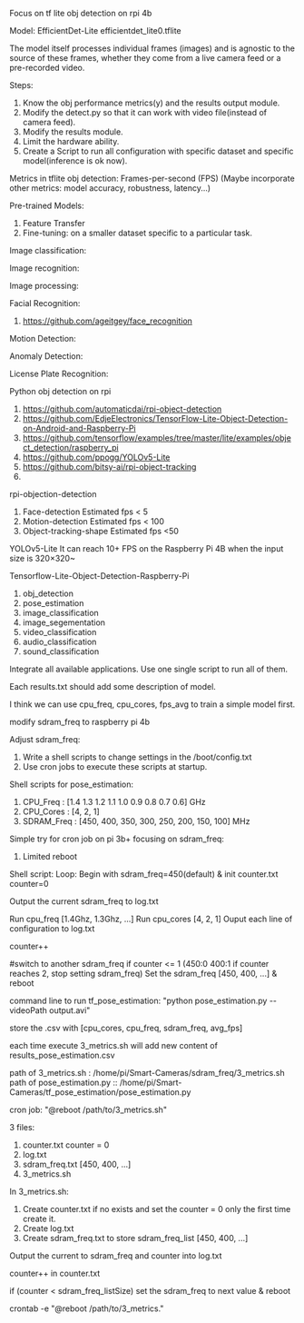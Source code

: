 Focus on tf lite obj detection on rpi 4b

Model:
EfficientDet-Lite 
efficientdet_lite0.tflite 

The model itself processes individual frames (images) and is agnostic to the source of these frames, whether they come from a live camera feed or a pre-recorded video.

Steps:

1. Know the obj performance metrics(y) and the results output module.
2. Modify the detect.py so that it can work with video file(instead of camera feed).
3. Modify the results module.
4. Limit the hardware ability.
5. Create a Script to run all configuration with specific dataset and specific model(inference is ok now). 


Metrics in tflite obj detection: 
Frames-per-second (FPS)
(Maybe incorporate other metrics: model accuracy, robustness, latency...)




Pre-trained Models:
1. Feature Transfer
2. Fine-tuning: on a smaller dataset specific to a particular task.


Image classification:

Image recognition: 

Image processing:



Facial Recognition:
1. https://github.com/ageitgey/face_recognition


Motion Detection:

Anomaly Detection:

License Plate Recognition:






Python obj detection on rpi
1. https://github.com/automaticdai/rpi-object-detection
2. https://github.com/EdjeElectronics/TensorFlow-Lite-Object-Detection-on-Android-and-Raspberry-Pi
3. https://github.com/tensorflow/examples/tree/master/lite/examples/object_detection/raspberry_pi
4. https://github.com/ppogg/YOLOv5-Lite
5. https://github.com/bitsy-ai/rpi-object-tracking
6. 


rpi-objection-detection
1. Face-detection   Estimated fps < 5
2. Motion-detection  Estimated fps < 100
3. Object-tracking-shape Estimated fps <50

YOLOv5-Lite
It can reach 10+ FPS on the Raspberry Pi 4B when the input size is 320×320~




Tensorflow-Lite-Object-Detection-Raspberry-Pi
1. obj_detection
2. pose_estimation
3. image_classification
4. image_segementation
5. video_classification
6. audio_classification
7. sound_classification


Integrate all available applications.
Use one single script to run all of them.

Each results.txt should add some description of model.

I think we can use cpu_freq, cpu_cores, fps_avg to train a simple model first.



modify sdram_freq to raspberry pi 4b




Adjust sdram_freq:
1. Write a shell scripts to change settings in the /boot/config.txt
2. Use cron jobs to execute these scripts at startup.


Shell scripts for pose_estimation:
1. CPU_Freq : [1.4 1.3 1.2 1.1 1.0 0.9 0.8 0.7 0.6] GHz
2. CPU_Cores : [4, 2, 1]
3. SDRAM_Freq : [450, 400, 350, 300, 250, 200, 150, 100] MHz


Simple try for cron job on pi 3b+ focusing on sdram_freq:
1. Limited reboot








Shell script:
Loop:
Begin with sdram_freq=450(default) & init counter.txt counter=0

Output the current sdram_freq to log.txt

Run cpu_freq [1.4Ghz, 1.3Ghz, ...]
    Run cpu_cores [4, 2, 1]
Ouput each line of configuration to log.txt

counter++

#switch to another sdram_freq
if counter <= 1 (450:0 400:1 if counter reaches 2, stop setting sdram_freq)
Set the sdram_freq [450, 400, ...] & reboot

command line to run tf_pose_estimation: "python pose_estimation.py --videoPath output.avi"

store the .csv with [cpu_cores, cpu_freq, sdram_freq, avg_fps]

each time execute 3_metrics.sh will add new content of results_pose_estimation.csv

path of 3_metrics.sh : /home/pi/Smart-Cameras/sdram_freq/3_metrics.sh
path of pose_estimation.py :: /home/pi/Smart-Cameras/tf_pose_estimation/pose_estimation.py



cron job: 
"@reboot /path/to/3_metrics.sh"



3 files:
1. counter.txt   counter = 0
2. log.txt
3. sdram_freq.txt  [450, 400, ...]
4. 3_metrics.sh

In 3_metrics.sh:
1. Create counter.txt if no exists and set the counter = 0 only the first time create it.
2. Create log.txt
3. Create sdram_freq.txt to store sdram_freq_list [450, 400, ...]

Output the current to sdram_freq and counter into log.txt

counter++ in counter.txt

if (counter < sdram_freq_listSize)
  set the sdram_freq to next value & reboot


crontab -e   "@reboot /path/to/3_metrics."

















